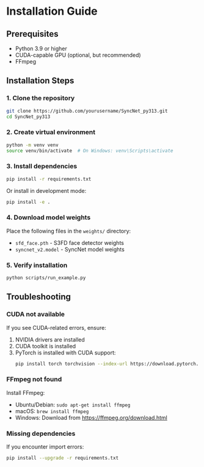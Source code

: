 # Installation Guide

## Prerequisites

- Python 3.9 or higher
- CUDA-capable GPU (optional, but recommended)
- FFmpeg

## Installation Steps

### 1. Clone the repository

```bash
git clone https://github.com/yourusername/SyncNet_py313.git
cd SyncNet_py313
```

### 2. Create virtual environment

```bash
python -m venv venv
source venv/bin/activate  # On Windows: venv\Scripts\activate
```

### 3. Install dependencies

```bash
pip install -r requirements.txt
```

Or install in development mode:

```bash
pip install -e .
```

### 4. Download model weights

Place the following files in the `weights/` directory:
- `sfd_face.pth` - S3FD face detector weights
- `syncnet_v2.model` - SyncNet model weights

### 5. Verify installation

```bash
python scripts/run_example.py
```

## Troubleshooting

### CUDA not available

If you see CUDA-related errors, ensure:
1. NVIDIA drivers are installed
2. CUDA toolkit is installed
3. PyTorch is installed with CUDA support:
   ```bash
   pip install torch torchvision --index-url https://download.pytorch.org/whl/cu121
   ```

### FFmpeg not found

Install FFmpeg:
- Ubuntu/Debian: `sudo apt-get install ffmpeg`
- macOS: `brew install ffmpeg`
- Windows: Download from https://ffmpeg.org/download.html

### Missing dependencies

If you encounter import errors:
```bash
pip install --upgrade -r requirements.txt
```